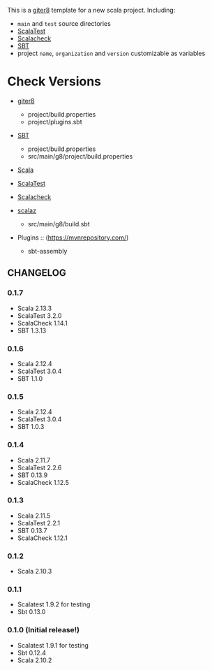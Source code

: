 This is a [giter8](http://www.foundweekends.org/giter8/) template for a new scala project.
Including:
* `main` and `test` source directories
* [ScalaTest](http://www.scalatest.org/)
* [Scalacheck](http://www.scalacheck.org/)
* [SBT](http://www.scala-sbt.org/)
* project `name`, `organization` and `version` customizable as variables

# Check Versions
* [giter8](https://github.com/foundweekends/giter8/releases)
  - project/build.properties 
  - project/plugins.sbt
* [SBT](https://github.com/sbt/sbt/releases)
  - project/build.properties 
  - src/main/g8/project/build.properties
* [Scala](https://www.scala-lang.org/download/all.html)
* [ScalaTest](http://www.scalatest.org/)
* [Scalacheck](http://www.scalacheck.org/)
* [scalaz](https://github.com/scalaz/scalaz/releases)
  - src/main/g8/build.sbt

* Plugins :: (https://mvnrepository.com/)
  - sbt-assembly

## CHANGELOG

### 0.1.7
 * Scala 2.13.3
 * ScalaTest 3.2.0
 * ScalaCheck 1.14.1
 * SBT 1.3.13

### 0.1.6
 * Scala 2.12.4
 * ScalaTest 3.0.4
 * SBT 1.1.0

### 0.1.5
 * Scala 2.12.4
 * ScalaTest 3.0.4
 * SBT 1.0.3

### 0.1.4
 * Scala 2.11.7
 * ScalaTest 2.2.6
 * SBT 0.13.9
 * ScalaCheck 1.12.5

### 0.1.3
 * Scala 2.11.5
 * ScalaTest 2.2.1
 * SBT 0.13.7
 * ScalaCheck 1.12.1

### 0.1.2
* Scala 2.10.3

### 0.1.1
* Scalatest 1.9.2 for testing
* Sbt 0.13.0

### 0.1.0 (Initial release!)
* Scalatest 1.9.1 for testing
* Sbt 0.12.4
* Scala 2.10.2
